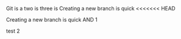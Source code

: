 Git is a 
two is 
three is
Creating a new branch is quick
<<<<<<< HEAD

Creating a new branch is quick AND
1
>>>

test 2

